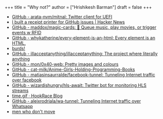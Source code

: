 +++
title = "Why not?"
author = ["Hrishikesh Barman"]
draft = false
+++

-   [GitHub - arata-nvm/mitnal: Twitter client for UEFI](https://github.com/arata-nvm/mitnal)
-   [I built a receipt printer for GitHub issues | Hacker News](https://news.ycombinator.com/item?id=30803589)
-   [GitHub - maddox/magic-cards: 🎩 Queue music, play movies, or trigger events w RFID](https://github.com/maddox/magic-cards)
-   [GitHub - whykatherine/every-element-is-an-html: Every element is an HTML.](https://github.com/whykatherine/every-element-is-an-html)
-   [burds!](https://burds.vercel.app/)
-   [GitHub - illacceptanything/illacceptanything: The project where literally anything](https://github.com/illacceptanything/illacceptanything)
-   [GitHub - mon/0x40-web: Pretty images and colours](https://github.com/mon/0x40-web)
-   [GitHub - cat-milk/Anime-Girls-Holding-Programming-Books](https://github.com/cat-milk/Anime-Girls-Holding-Programming-Books)
-   [GitHub - matiasinsaurralde/facebook-tunnel: Tunneling Internet traffic over facebook](https://github.com/matiasinsaurralde/facebook-tunnel)
-   [GitHub - wizardishungry/hls-await: Twitter bot for monitoring HLS streams](https://github.com/WIZARDISHUNGRY/hls-await)
-   [time.gif · HookRace Blog](https://hookrace.net/blog/time.gif/)
-   [GitHub - aleixrodriala/wa-tunnel: Tunneling Internet traffic over Whatsapp](https://github.com/aleixrodriala/wa-tunnel)
-   [men who don't move](https://caseymm.github.io/men-who-dont-move/)
